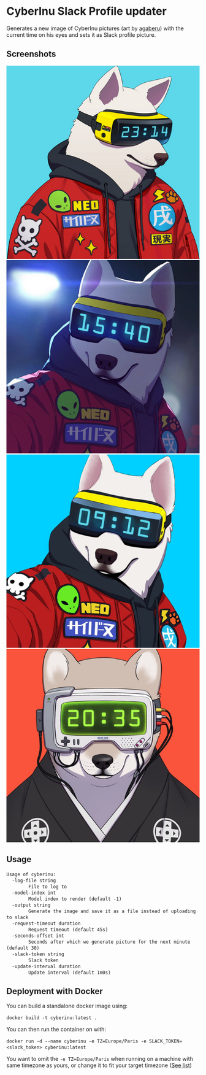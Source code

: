 CyberInu Slack Profile updater
==============================

Generates a new image of CyberInu pictures (art by [agaberu](https://twitter.com/agaberu))
with the current time on his eyes and sets it as Slack profile picture.

Screenshots
-----------

![Model 0](screenshots/model0.png)
![Model 1](screenshots/model1.png)
![Model 2](screenshots/model2.png)
![Model 3](screenshots/model3.png)

Usage
-----

    Usage of cyberinu:
      -log-file string
            File to log to
      -model-index int
            Model index to render (default -1)
      -output string
            Generate the image and save it as a file instead of uploading to slack
      -request-timeout duration
            Request timeout (default 45s)
      -seconds-offset int
            Seconds after which we generate picture for the next minute (default 30)
      -slack-token string
            Slack token
      -update-interval duration
            Update interval (default 1m0s)

Deployment with Docker
----------------------

You can build a standalone docker image using:

    docker build -t cyberinu:latest .

You can then run the container on with:

    docker run -d --name cyberinu -e TZ=Europe/Paris -e SLACK_TOKEN=<slack_token> cyberinu:latest

You want to omit the `-e TZ=Europe/Paris` when running on a machine with same timezone as yours,
or change it to fit your target timezone ([See list](https://en.wikipedia.org/wiki/List_of_tz_database_time_zones))
